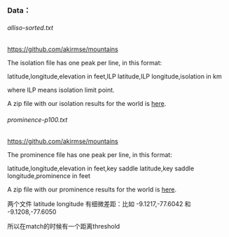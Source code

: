 ### Data：

###### alliso-sorted.txt

https://github.com/akirmse/mountains

The isolation file has one peak per line, in this format:

latitude,longitude,elevation in feet,ILP latitude,ILP longitude,isolation in km

where ILP means isolation limit point.

A zip file with our isolation results for the world is [here](https://drive.google.com/file/d/0B3icWNhBosDXRm1pak56blp1RGc/view?usp=sharing).



###### prominence-p100.txt

https://github.com/akirmse/mountains

The prominence file has one peak per line, in this format:

latitude,longitude,elevation in feet,key saddle latitude,key saddle longitude,prominence in feet

A zip file with our prominence results for the world is [here](https://drive.google.com/file/d/0B3icWNhBosDXZmlEWldSLWVGOE0/view?usp=sharing).



两个文件 latitude longitude 有细微差距：比如 -9.1217,-77.6042 和 -9.1208,-77.6050 

所以在match的时候有一个距离threshold